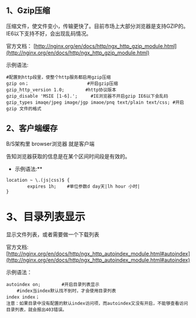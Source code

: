 ## 1、Gzip压缩

压缩文件，使文件变小，传输更快了。目前市场上大部分浏览器是支持GZIP的。IE6以下支持不好，会出现乱码情况。

官方文档： [http://nginx.org/en/docs/http/ngx_http_gzip_module.html](http://nginx.org/en/docs/http/ngx_http_gzip_module.html)

示例语法:

```
#配置到http段里，使整个http服务都启用gzip压缩
gzip on；                      #开启gzip压缩
gzip_http_version 1.0;        #http协议版本
gzip_disable 'MSIE [1-6].';     #IE浏览器不开启gzip IE6以下会乱码
gzip_types imaqe/jpeg image/jgp imaoe/pnq text/plain text/css; #开启gzip 文件的格式
```

## 2、客户端缓存

B/S架构里 browser浏览器 就是客户端

告知浏览器获取的信息是在某个区间时间段是有效的。

- 示例语法:**

```
location ~ \.(js|css)$ {
        expires 1h;    #单位参数d day天|lh hour 小时|
}
```

# 3、目录列表显示

显示文件列表，或者需要做一个下载列表

官方文档: [http://nginx.org/en/docs/http/ngx_http_autoindex_module.html#autoindex](http://nginx.org/en/docs/http/ngx_http_autoindex_module.html#autoindex)

示例语法：

```
autoindex on;        #开启目录列表显示
    #index当index默认找不到时，才会使用目录列表
index index；
注意：如果目录中没有配置的默认index访问项，而autoindex又没有开启，不能够查看访问目录列表，就会报出403错误。
```